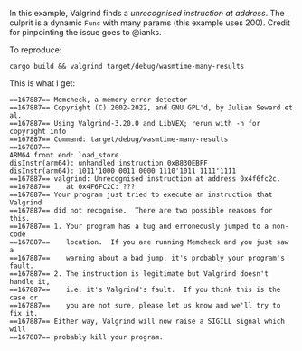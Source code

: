 In this example, Valgrind finds a _unrecognised instruction at address_.
The culprit is a dynamic `Func` with many params (this example uses 200).
Credit for pinpointing the issue goes to @ianks.

To reproduce:

```
cargo build && valgrind target/debug/wasmtime-many-results
```

This is what I get:

```
==167887== Memcheck, a memory error detector
==167887== Copyright (C) 2002-2022, and GNU GPL'd, by Julian Seward et al.
==167887== Using Valgrind-3.20.0 and LibVEX; rerun with -h for copyright info
==167887== Command: target/debug/wasmtime-many-results
==167887==
ARM64 front end: load_store
disInstr(arm64): unhandled instruction 0xB830EBFF
disInstr(arm64): 1011'1000 0011'0000 1110'1011 1111'1111
==167887== valgrind: Unrecognised instruction at address 0x4f6fc2c.
==167887==    at 0x4F6FC2C: ???
==167887== Your program just tried to execute an instruction that Valgrind
==167887== did not recognise.  There are two possible reasons for this.
==167887== 1. Your program has a bug and erroneously jumped to a non-code
==167887==    location.  If you are running Memcheck and you just saw a
==167887==    warning about a bad jump, it's probably your program's fault.
==167887== 2. The instruction is legitimate but Valgrind doesn't handle it,
==167887==    i.e. it's Valgrind's fault.  If you think this is the case or
==167887==    you are not sure, please let us know and we'll try to fix it.
==167887== Either way, Valgrind will now raise a SIGILL signal which will
==167887== probably kill your program.
```

